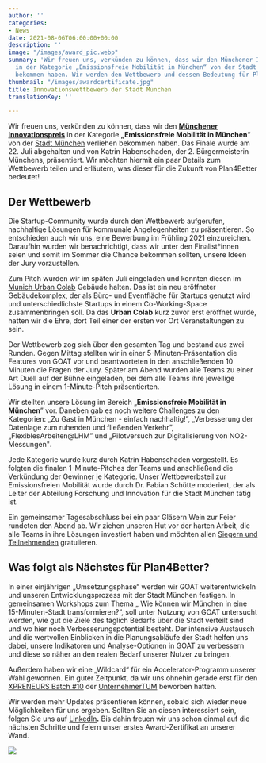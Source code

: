 ```yaml
---
author: ''
categories:
- News
date: 2021-08-06T06:00:00+00:00
description: ''
image: "/images/award_pic.webp"
summary: 'Wir freuen uns, verkünden zu können, dass wir den Münchener Innovationspreis
  in der Kategorie „Emissionsfreie Mobilität in München“ von der Stadt München verliehen
  bekommen haben. Wir werden den Wettbewerb und dessen Bedeutung für Plan4Better diskutieren. '
thumbnail: "/images/awardcertificate.jpg"
title: Innovationswettbewerb der Stadt München
translationKey: ''

---
```

Wir freuen uns, verkünden zu können, dass wir den [**Münchener Innovationspreis**](https://muenchen.digital/blog/innovationspreis-2021/) in der Kategorie **„Emissionsfreie Mobilität in München**“ von der [Stadt München](https://www.muenchen.de/rathaus/wirtschaft/tech/digitalisierung-plattformen/Innovationswettbewerb.html) verliehen bekommen haben. Das Finale wurde am 22. Juli abgehalten und von Katrin Habenschaden, der 2. Bürgermeisterin Münchens, präsentiert. Wir möchten hiermit ein paar Details zum Wettbewerb teilen und erläutern, was dieser für die Zukunft von Plan4Better bedeutet!

## **Der Wettbewerb**

Die Startup-Community wurde durch den Wettbewerb aufgerufen, nachhaltige Lösungen für kommunale Angelegenheiten zu präsentieren. So entschieden auch wir uns, eine Bewerbung im Frühling 2021 einzureichen. Daraufhin wurden wir benachrichtigt, dass wir unter den Finalist*innen seien und somit im Sommer die Chance bekommen sollten, unsere Ideen der Jury vorzustellen.

Zum Pitch wurden wir im späten Juli eingeladen und konnten diesen im [Munich Urban Colab](https://www.munich-urban-colab.de/) Gebäude halten. Das ist ein neu eröffneter Gebäudekomplex, der als Büro- und Eventfläche für Startups genutzt wird und unterschiedlichste Startups in einem Co-Working-Space zusammenbringen soll. Da das **Urban Colab** kurz zuvor erst eröffnet wurde, hatten wir die Ehre, dort Teil einer der ersten vor Ort Veranstaltungen zu sein.

Der Wettbewerb zog sich über den gesamten Tag und bestand aus zwei Runden. Gegen Mittag stellten wir in einer 5-Minuten-Präsentation die Features von GOAT vor und beantworteten in den anschließenden 10 Minuten die Fragen der Jury. Später am Abend wurden alle Teams zu einer Art Duell auf der Bühne eingeladen, bei dem alle Teams ihre jeweilige Lösung in einem 1-Minute-Pitch präsentierten.

Wir stellten unsere Lösung im Bereich „**Emissionsfreie Mobilität in München**” vor. Daneben gab es noch weitere Challenges zu den Kategorien: „Zu Gast in München - einfach nachhaltig!”, „Verbesserung der Datenlage zum ruhenden und fließenden Verkehr”, „FlexiblesArbeiten@LHM” und „Pilotversuch zur Digitalisierung von NO2-Messungen"**.**

Jede Kategorie wurde kurz durch Katrin Habenschaden vorgestellt. Es folgten die finalen 1-Minute-Pitches der Teams und anschließend die Verkündung der Gewinner je Kategorie. Unser Wettbewerbsteil zur Emissionsfreien Mobilität wurde durch Dr. Fabian Schütte moderiert, der als Leiter der Abteilung Forschung und Innovation für die Stadt München tätig ist.

Ein gemeinsamer Tagesabschluss bei ein paar Gläsern Wein zur Feier rundeten den Abend ab. Wir ziehen unseren Hut vor der harten Arbeit, die alle Teams in ihre Lösungen investiert haben und möchten allen [Siegern und Teilnehmenden](https://www.munich-startup.de/74796/innovationspreis-2021-gewinner/) gratulieren.

## **Was folgt als Nächstes für Plan4Better?**

In einer einjährigen „Umsetzungsphase“ werden wir GOAT weiterentwickeln und unseren Entwicklungsprozess mit der Stadt München festigen. In gemeinsamen Workshops zum Thema „ Wie können wir München in eine 15-Minuten-Stadt transformieren?“, soll unter Nutzung von GOAT untersucht werden, wie gut die Ziele des täglich Bedarfs über die Stadt verteilt sind und wo hier noch Verbesserungspotential besteht. Der intensive Austausch und die wertvollen Einblicken in die Planungsabläufe der Stadt helfen uns dabei, unsere Indikatoren und Analyse-Optionen in GOAT zu verbessern und diese so näher an den realen Bedarf unserer Nutzer zu bringen.

Außerdem haben wir eine „Wildcard“ für ein Accelerator-Programm unserer Wahl gewonnen. Ein guter Zeitpunkt, da wir uns ohnehin gerade erst für den [XPRENEURS Batch #10](https://www.unternehmertum.de/en/services/xpreneurs) der [UnternehmerTUM](https://www.unternehmertum.de/en/) beworben hatten.

Wir werden mehr Updates präsentieren können, sobald sich wieder neue Möglichkeiten für uns ergeben. Sollten Sie an diesen interessiert sein, folgen Sie uns auf [LinkedIn](https://www.linkedin.com/company/plan4better/)**.** Bis dahin freuen wir uns schon einmal auf die nächsten Schritte und feiern unser erstes Award-Zertifikat an unserer Wand.

![](/images/award_cert.webp)